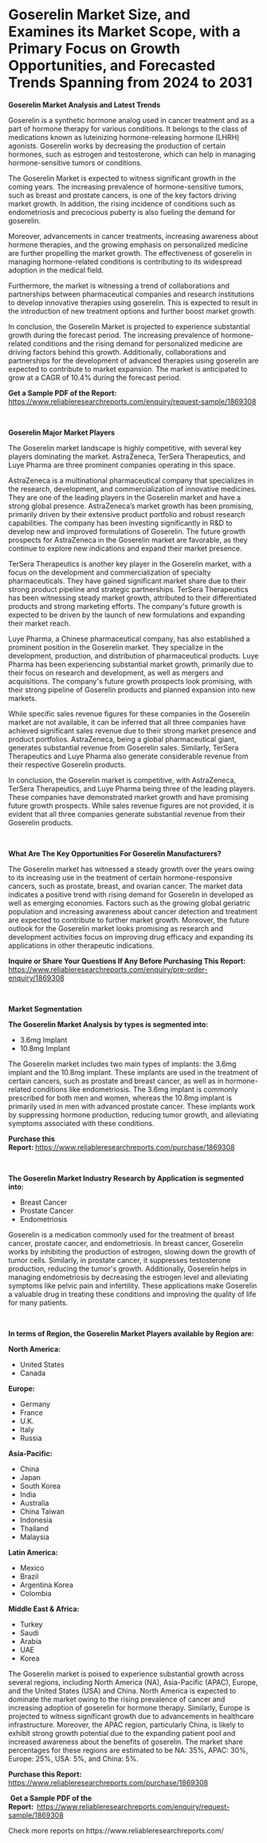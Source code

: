 <p><h1>Goserelin Market Size, and Examines its Market Scope, with a Primary Focus on Growth Opportunities, and Forecasted Trends Spanning from 2024 to 2031</h1></p><p><strong>Goserelin Market Analysis and Latest Trends</strong></p>
<p><p>Goserelin is a synthetic hormone analog used in cancer treatment and as a part of hormone therapy for various conditions. It belongs to the class of medications known as luteinizing hormone-releasing hormone (LHRH) agonists. Goserelin works by decreasing the production of certain hormones, such as estrogen and testosterone, which can help in managing hormone-sensitive tumors or conditions.</p><p>The Goserelin Market is expected to witness significant growth in the coming years. The increasing prevalence of hormone-sensitive tumors, such as breast and prostate cancers, is one of the key factors driving market growth. In addition, the rising incidence of conditions such as endometriosis and precocious puberty is also fueling the demand for goserelin.</p><p>Moreover, advancements in cancer treatments, increasing awareness about hormone therapies, and the growing emphasis on personalized medicine are further propelling the market growth. The effectiveness of goserelin in managing hormone-related conditions is contributing to its widespread adoption in the medical field.</p><p>Furthermore, the market is witnessing a trend of collaborations and partnerships between pharmaceutical companies and research institutions to develop innovative therapies using goserelin. This is expected to result in the introduction of new treatment options and further boost market growth.</p><p>In conclusion, the Goserelin Market is projected to experience substantial growth during the forecast period. The increasing prevalence of hormone-related conditions and the rising demand for personalized medicine are driving factors behind this growth. Additionally, collaborations and partnerships for the development of advanced therapies using goserelin are expected to contribute to market expansion. The market is anticipated to grow at a CAGR of 10.4% during the forecast period.</p></p>
<p><strong>Get a Sample PDF of the Report:&nbsp;</strong> <a href="https://www.reliableresearchreports.com/enquiry/request-sample/1869308">https://www.reliableresearchreports.com/enquiry/request-sample/1869308</a></p>
<p>&nbsp;</p>
<p><strong>Goserelin Major Market Players</strong></p>
<p><p>The Goserelin market landscape is highly competitive, with several key players dominating the market. AstraZeneca, TerSera Therapeutics, and Luye Pharma are three prominent companies operating in this space.</p><p>AstraZeneca is a multinational pharmaceutical company that specializes in the research, development, and commercialization of innovative medicines. They are one of the leading players in the Goserelin market and have a strong global presence. AstraZeneca’s market growth has been promising, primarily driven by their extensive product portfolio and robust research capabilities. The company has been investing significantly in R&D to develop new and improved formulations of Goserelin. The future growth prospects for AstraZeneca in the Goserelin market are favorable, as they continue to explore new indications and expand their market presence.</p><p>TerSera Therapeutics is another key player in the Goserelin market, with a focus on the development and commercialization of specialty pharmaceuticals. They have gained significant market share due to their strong product pipeline and strategic partnerships. TerSera Therapeutics has been witnessing steady market growth, attributed to their differentiated products and strong marketing efforts. The company's future growth is expected to be driven by the launch of new formulations and expanding their market reach.</p><p>Luye Pharma, a Chinese pharmaceutical company, has also established a prominent position in the Goserelin market. They specialize in the development, production, and distribution of pharmaceutical products. Luye Pharma has been experiencing substantial market growth, primarily due to their focus on research and development, as well as mergers and acquisitions. The company's future growth prospects look promising, with their strong pipeline of Goserelin products and planned expansion into new markets.</p><p>While specific sales revenue figures for these companies in the Goserelin market are not available, it can be inferred that all three companies have achieved significant sales revenue due to their strong market presence and product portfolios. AstraZeneca, being a global pharmaceutical giant, generates substantial revenue from Goserelin sales. Similarly, TerSera Therapeutics and Luye Pharma also generate considerable revenue from their respective Goserelin products.</p><p>In conclusion, the Goserelin market is competitive, with AstraZeneca, TerSera Therapeutics, and Luye Pharma being three of the leading players. These companies have demonstrated market growth and have promising future growth prospects. While sales revenue figures are not provided, it is evident that all three companies generate substantial revenue from their Goserelin products.</p></p>
<p>&nbsp;</p>
<p><strong>What Are The Key Opportunities For Goserelin Manufacturers?</strong></p>
<p><p>The Goserelin market has witnessed a steady growth over the years owing to its increasing use in the treatment of certain hormone-responsive cancers, such as prostate, breast, and ovarian cancer. The market data indicates a positive trend with rising demand for Goserelin in developed as well as emerging economies. Factors such as the growing global geriatric population and increasing awareness about cancer detection and treatment are expected to contribute to further market growth. Moreover, the future outlook for the Goserelin market looks promising as research and development activities focus on improving drug efficacy and expanding its applications in other therapeutic indications.</p></p>
<p><strong>Inquire or Share Your Questions If Any Before Purchasing This Report:</strong> <a href="https://www.reliableresearchreports.com/enquiry/pre-order-enquiry/1869308">https://www.reliableresearchreports.com/enquiry/pre-order-enquiry/1869308</a></p>
<p>&nbsp;</p>
<p><strong>Market Segmentation</strong></p>
<p><strong>The Goserelin Market Analysis by types is segmented into:</strong></p>
<p><ul><li>3.6mg Implant</li><li>10.8mg Implant</li></ul></p>
<p><p>The Goserelin market includes two main types of implants: the 3.6mg implant and the 10.8mg implant. These implants are used in the treatment of certain cancers, such as prostate and breast cancer, as well as in hormone-related conditions like endometriosis. The 3.6mg implant is commonly prescribed for both men and women, whereas the 10.8mg implant is primarily used in men with advanced prostate cancer. These implants work by suppressing hormone production, reducing tumor growth, and alleviating symptoms associated with these conditions.</p></p>
<p><strong>Purchase this Report:&nbsp;</strong><a href="https://www.reliableresearchreports.com/purchase/1869308">https://www.reliableresearchreports.com/purchase/1869308</a></p>
<p>&nbsp;</p>
<p><strong>The Goserelin Market Industry Research by Application is segmented into:</strong></p>
<p><ul><li>Breast Cancer</li><li>Prostate Cancer</li><li>Endometriosis</li></ul></p>
<p><p>Goserelin is a medication commonly used for the treatment of breast cancer, prostate cancer, and endometriosis. In breast cancer, Goserelin works by inhibiting the production of estrogen, slowing down the growth of tumor cells. Similarly, in prostate cancer, it suppresses testosterone production, reducing the tumor's growth. Additionally, Goserelin helps in managing endometriosis by decreasing the estrogen level and alleviating symptoms like pelvic pain and infertility. These applications make Goserelin a valuable drug in treating these conditions and improving the quality of life for many patients.</p></p>
<p>&nbsp;</p>
<p><strong>In terms of Region, the Goserelin Market Players available by Region are:</strong></p>
<p>
    <p> <strong> North America: </strong>
        <ul>
            <li>United States</li>
            <li>Canada</li>
        </ul>
        </p> 
    <p> <strong> Europe: </strong>
        <ul>
            <li>Germany</li>
            <li>France</li>
            <li>U.K.</li>
            <li>Italy</li>
            <li>Russia</li>
        </ul>
        </p> 
    <p> <strong> Asia-Pacific: </strong>
        <ul>
            <li>China</li>
            <li>Japan</li>
            <li>South Korea</li>
            <li>India</li>
            <li>Australia</li>
            <li>China Taiwan</li>
            <li>Indonesia</li>
            <li>Thailand</li>
            <li>Malaysia</li>
        </ul>
        </p> 
    <p> <strong> Latin America: </strong>
        <ul>
            <li>Mexico</li>
            <li>Brazil</li>
            <li>Argentina Korea</li>
            <li>Colombia</li>
        </ul>
        </p> 
    <p> <strong> Middle East & Africa: </strong>
        <ul>
            <li>Turkey</li>
            <li>Saudi</li>
            <li>Arabia</li>
            <li>UAE</li>
            <li>Korea</li>
        </ul>
    </p>
    </p>
<p><p>The Goserelin market is poised to experience substantial growth across several regions, including North America (NA), Asia-Pacific (APAC), Europe, and the United States (USA) and China. North America is expected to dominate the market owing to the rising prevalence of cancer and increasing adoption of goserelin for hormone therapy. Similarly, Europe is projected to witness significant growth due to advancements in healthcare infrastructure. Moreover, the APAC region, particularly China, is likely to exhibit strong growth potential due to the expanding patient pool and increased awareness about the benefits of goserelin. The market share percentages for these regions are estimated to be NA: 35%, APAC: 30%, Europe: 25%, USA: 5%, and China: 5%.</p></p>
<p><strong>Purchase this Report: </strong><a href="https://www.reliableresearchreports.com/purchase/1869308">https://www.reliableresearchreports.com/purchase/1869308</a></p>
<p>&nbsp;<strong>Get a Sample PDF of the Report:&nbsp;&nbsp;</strong><a href="https://www.reliableresearchreports.com/enquiry/request-sample/1869308">https://www.reliableresearchreports.com/enquiry/request-sample/1869308</a></p>
<p><strong></strong></p>
<p>Check more reports on https://www.reliableresearchreports.com/</p>